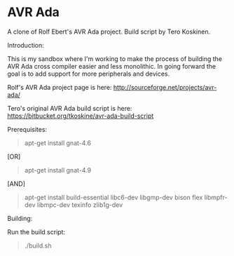 # AVR Ada
A clone of Rolf Ebert's AVR Ada project. Build script by Tero Koskinen.

Introduction:

This is my sandbox where I'm working to make the process of building the AVR Ada cross compiler
easier and less monolithic. In going forward the goal is to add support for more peripherals and devices.

Rolf's AVR Ada project page is here: http://sourceforge.net/projects/avr-ada/

Tero's original AVR Ada build script is here: https://bitbucket.org/tkoskine/avr-ada-build-script

Prerequisites:

> apt-get install gnat-4.6

[OR]

> apt-get install gnat-4.9

[AND]

> apt-get install build-essential libc6-dev libgmp-dev bison flex libmpfr-dev libmpc-dev texinfo zlib1g-dev

Building:

Run the build script:

> ./build.sh
